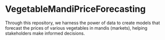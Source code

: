 # VegetableMandiPriceForecasting
Through this repository, we harness the power of data to create models that forecast the prices of various vegetables in mandis (markets), helping stakeholders make informed decisions.
